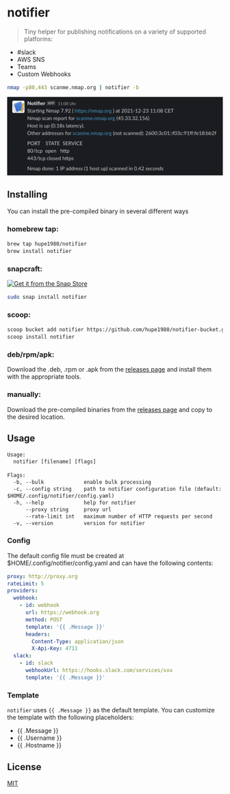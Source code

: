 # notifier
> Tiny helper for publishing notifications on a variety of supported platforms: 
- #slack
- AWS SNS
- Teams
- Custom Webhooks

```bash
nmap -p80,443 scanme.nmap.org | notifier -b
```
<div align="center">
  <img src="slack.png" alt="slack" width="600px"></a>
</div>

## Installing
You can install the pre-compiled binary in several different ways

### homebrew tap:
```bash
brew tap hupe1980/notifier
brew install notifier
```

### snapcraft:
[![Get it from the Snap Store](https://snapcraft.io/static/images/badges/en/snap-store-black.svg)](https://snapcraft.io/notifier)
```bash
sudo snap install notifier
```

### scoop:
```bash
scoop bucket add notifier https://github.com/hupe1980/notifier-bucket.git
scoop install notifier
```

### deb/rpm/apk:

Download the .deb, .rpm or .apk from the [releases page](https://github.com/hupe1980/notifier/releases) and install them with the appropriate tools.

### manually:
Download the pre-compiled binaries from the [releases page](https://github.com/hupe1980/notifier/releases) and copy to the desired location.

## Usage
```console
Usage:
  notifier [filename] [flags]

Flags:
  -b, --bulk             enable bulk processing
  -c, --config string    path to notifier configuration file (default: $HOME/.config/notifier/config.yaml)
  -h, --help             help for notifier
      --proxy string     proxy url
      --rate-limit int   maximum number of HTTP requests per second
  -v, --version          version for notifier
```

### Config
The default config file must be created at $HOME/.config/notifier/config.yaml and can have the following contents:

```yaml
proxy: http://proxy.org
rateLimit: 5
providers:
  webhook:
    - id: webhook
      url: https://webhook.org
      method: POST
      template: '{{ .Message }}'
      headers:
        Content-Type: application/json
        X-Api-Key: 4711
  slack:
    - id: slack
      webhookUrl: https://hooks.slack.com/services/xxx
      template: '{{ .Message }}'
```

### Template
`notifier` uses `{{ .Message }}` as the default template. You can customize the template with the following placeholders:
- {{ .Message }}
- {{ .Username }}
- {{ .Hostname }}
## License
[MIT](LICENCE)

